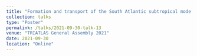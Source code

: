 ```yaml
---
title: "Formation and transport of the South Atlantic subtropical mode water in eddy-permitting observations"
collection: talks
type: "Poster"
permalink: /talks/2021-09-30-talk-13
venue: "TRIATLAS General Assembly 2021"
date: 2021-09-30
location: "Online"
---
```

